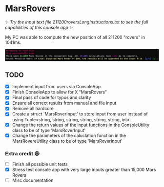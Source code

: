 # MarsRovers

:sparkles: *Try the input text file 211200roversLongInstructions.txt to see the full capabilities of this console app* :sparkles:

My PC was able to compute the new position of all 211200 "rovers" in 1041ms.

![1041ms for 211200 rovers](211200roversScreenshot.jpg?raw=true)

## TODO
- [x] Implement input from users via ConsoleApp
- [x] Finish ConsoleApp to allow for X "MarsRovers"
- [x] Final pass of code for typos and clarity
- [x] Ensure all correct results from manual and file input
- [x] Remove all hardcore
- [x] Create a struct 'MarsRoverInput' to store input from user instead of using Tuple<string, string, string, string, string, string, int> 
- [x] Change the return values of the input functions in the ConsoleUtility class to be of type 'MarsRoverInput' 
- [x] Change the parameters of the caluclation function in the MarsRovereUtility class to be of type 'MarsRoverInput'
### Extra credit :smiley:
- [ ] Finish all possible unit tests
- [x] Stress test console app with very large inputs greater than 15,000 Mars Rovers
- [ ] Misc documentation
